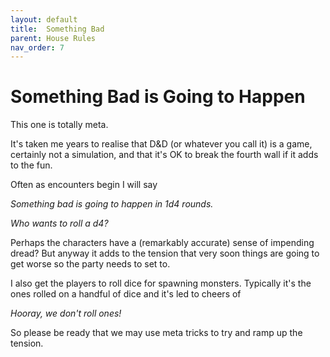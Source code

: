 ```yaml
---
layout: default
title:  Something Bad
parent: House Rules
nav_order: 7
---
```


# Something Bad is Going to Happen

This one is totally meta.

It's taken me years to realise that D&D (or whatever you call it) is a game, certainly not a simulation, and that it's OK to break the fourth wall if it adds to the fun.

Often as encounters begin I will say

*Something bad is going to happen in 1d4 rounds.*

*Who wants to roll a d4?*

Perhaps the characters have a (remarkably accurate) sense of impending dread?  But anyway it adds to the tension that very soon things are going to get worse so the party needs to set to.

I also get the players to roll dice for spawning monsters.  Typically it's the ones rolled on a handful of dice and it's led to cheers of

*Hooray, we don't roll ones!*

So please be ready that we may use meta tricks to try and ramp up the tension.
